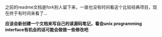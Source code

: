  之前的readme文档是fork别人留下来，一直也没有时间看这个比较经典项目，现在终于有时间来看了...
 
 **应该会新创建一个文档来写自己的读源码笔记，看会unix programming interface有机会的话可能会做做一些修改吧**
